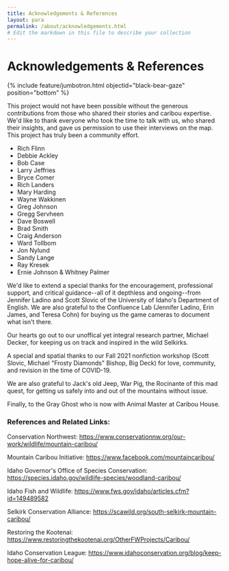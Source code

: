```yaml
---
title: Acknowledgements & References
layout: para
permalink: /about/acknowledgements.html
# Edit the markdown in this file to describe your collection
---
```

<style>table tr td:first-child{width:400px}</style>

# Acknowledgements & References

{% include feature/jumbotron.html objectid="black-bear-gaze" position="bottom" %}



This project would not have been possible without the generous contributions from those who shared their stories and caribou expertise. We'd like to thank everyone who took the time to talk with us, who shared their insights, and gave us permission to use their interviews on the map. This project has truly been a community effort.
 
- Rich Flinn
- Debbie Ackley
- Bob Case
- Larry Jeffries
- Bryce Comer
- Rich Landers
- Mary Harding
- Wayne Wakkinen
- Greg Johnson
- Gregg Servheen
- Dave Boswell
- Brad Smith
- Craig Anderson
- Ward Tollbom
- Jon Nylund
- Sandy Lange
- Ray Kresek
- Ernie Johnson & Whitney Palmer

We'd like to extend a special thanks for the encouragement, professional support, and critical guidance--all of it depthless and ongoing--from Jennifer Ladino and Scott Slovic of the University of Idaho's Department of English. We are also grateful to the Confluence Lab (Jennifer Ladino, Erin James, and Teresa Cohn) for buying us the game cameras to document what isn't there. 

Our hearts go out to our unoffical yet integral research partner, Michael Decker, for keeping us on track and inspired in the wild Selkirks.
 
A special and spatial thanks to our Fall 2021 nonfiction workshop (Scott Slovic, Michael "Frosty Diamonds" Bishop, Big Deck) for love, community, and revision in the time of COVID-19.
 
We are also grateful to Jack's old Jeep, War Pig, the Rocinante of this mad quest, for getting us safely into and out of the mountains without issue.
 
Finally, to the Gray Ghost who is now with Animal Master at Caribou House. 


 
### References and Related Links:
 
Conservation Northwest: <https://www.conservationnw.org/our-work/wildlife/mountain-caribou/>
 
Mountain Caribou Initiative: <https://www.facebook.com/mountaincaribou/>
 
Idaho Governor's Office of Species Conservation: <https://species.idaho.gov/wildlife-species/woodland-caribou/>
 
Idaho Fish and Wildlife: <https://www.fws.gov/idaho/articles.cfm?id=149489582>
 
Selkirk Conservation Alliance: <https://scawild.org/south-selkirk-mountain-caribou/>
 
Restoring the Kootenai: <https://www.restoringthekootenai.org/OtherFWProjects/Caribou/>
 
Idaho Conservation League: <https://www.idahoconservation.org/blog/keep-hope-alive-for-caribou/>



